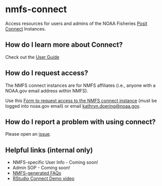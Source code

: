 # nmfs-connect

Access resources for users and admins of the NOAA Fisheries [Posit Connect](https://posit.co/products/enterprise/connect/) Instances.

## How do I learn more about Connect?

Check out the [User Guide](https://connect.fisheries.noaa.gov/__docs__/user/)

## How do I request access?

The NMFS connect instances are for NMFS affiliates (i.e., anyone with a NOAA.gov email address within NMFS). 

Use this [Form to request access to the NMFS connect instance](https://docs.google.com/forms/d/e/1FAIpQLSeNODOiiAjFBQgoLJ50TJps_Xy85YaPlUxRiG6opLEFOQhQew/viewform?usp=sf_link) (must be logged into noaa.gov email) or email kathryn.doering@noaa.gov.

## How do I report a problem with using connect?

Please open an [issue](https://github.com/nmfs-opensci/nmfs-connect/issues).

## Helpful links (internal only)

- NMFS-specific User Info - Coming soon!
- Admin SOP - Coming soon!
- [NMFS-generated FAQs](https://docs.google.com/document/d/1wWBg_L8vkzTH7kNmJnI2yG4HkVybVo48qWtCrLEei6U/edit#)
- [RStudio Connect Demo video](https://drive.google.com/file/d/1SRCn2ANf8SxOMcPsvYuU6LRCaYnvhoZs/view?usp=sharing)

